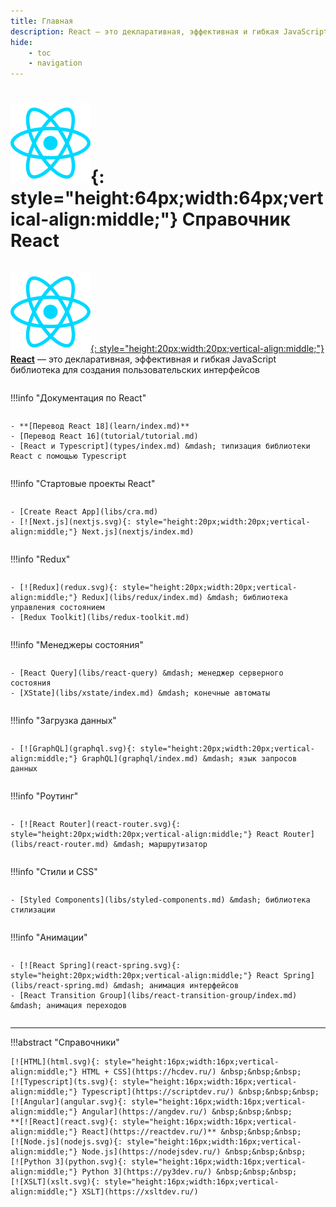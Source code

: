```yaml
---
title: Главная
description: React – это декларативная, эффективная и гибкая JavaScript библиотека для создания пользовательских интерфейсов
hide:
    - toc
    - navigation
---
```


# ![React](react.svg){: style="height:64px;width:64px;vertical-align:middle;"} Справочник React

<div style="display: grid; grid-template-columns: repeat(auto-fill, minmax(400px, 1fr)); grid-column-gap: 35px; place-items: stretch;" markdown>

[![React](react.svg){: style="height:20px;width:20px;vertical-align:middle;"} **React**](https://react.dev/) &mdash; это декларативная, эффективная и гибкая JavaScript библиотека для создания пользовательских интерфейсов

!!!info "Документация по React"

    - **[Перевод React 18](learn/index.md)**
    - [Перевод React 16](tutorial/tutorial.md)
    - [React и Typescript](types/index.md) &mdash; типизация библиотеки React с помощью Typescript

!!!info "Стартовые проекты React"

    - [Create React App](libs/cra.md)
    - [![Next.js](nextjs.svg){: style="height:20px;width:20px;vertical-align:middle;"} Next.js](nextjs/index.md)

!!!info "Redux"

    - [![Redux](redux.svg){: style="height:20px;width:20px;vertical-align:middle;"} Redux](libs/redux/index.md) &mdash; библиотека управления состоянием
    - [Redux Toolkit](libs/redux-toolkit.md)

!!!info "Менеджеры состояния"

    - [React Query](libs/react-query) &mdash; менеджер серверного состояния
    - [XState](libs/xstate/index.md) &mdash; конечные автоматы

!!!info "Загрузка данных"

    - [![GraphQL](graphql.svg){: style="height:20px;width:20px;vertical-align:middle;"} GraphQL](graphql/index.md) &mdash; язык запросов данных

!!!info "Роутинг"

    - [![React Router](react-router.svg){: style="height:20px;width:20px;vertical-align:middle;"} React Router](libs/react-router.md) &mdash; маршрутизатор

!!!info "Стили и CSS"

    - [Styled Components](libs/styled-components.md) &mdash; библиотека стилизации

!!!info "Анимации"

    - [![React Spring](react-spring.svg){: style="height:20px;width:20px;vertical-align:middle;"} React Spring](libs/react-spring.md) &mdash; анимация интерфейсов
    - [React Transition Group](libs/react-transition-group/index.md) &mdash; анимация переходов

</div>

---

!!!abstract "Справочники"

    [![HTML](html.svg){: style="height:16px;width:16px;vertical-align:middle;"} HTML + CSS](https://hcdev.ru/) &nbsp;&nbsp;&nbsp;
    [![Typescript](ts.svg){: style="height:16px;width:16px;vertical-align:middle;"} Typescript](https://scriptdev.ru/) &nbsp;&nbsp;&nbsp;
    [![Angular](angular.svg){: style="height:16px;width:16px;vertical-align:middle;"} Angular](https://angdev.ru/) &nbsp;&nbsp;&nbsp;
    **[![React](react.svg){: style="height:16px;width:16px;vertical-align:middle;"} React](https://reactdev.ru/)** &nbsp;&nbsp;&nbsp;
    [![Node.js](nodejs.svg){: style="height:16px;width:16px;vertical-align:middle;"} Node.js](https://nodejsdev.ru/) &nbsp;&nbsp;&nbsp;
    [![Python 3](python.svg){: style="height:16px;width:16px;vertical-align:middle;"} Python 3](https://py3dev.ru/) &nbsp;&nbsp;&nbsp;
    [![XSLT](xslt.svg){: style="height:16px;width:16px;vertical-align:middle;"} XSLT](https://xsltdev.ru/)

<!--
https://github.com/harryheman/React-Total
-->
